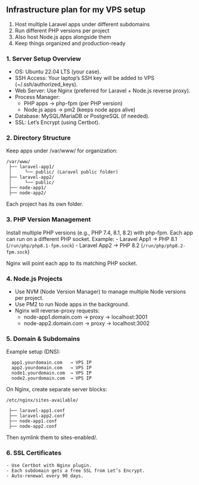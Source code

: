 ## Infrastructure plan for my VPS setup
  1. Host multiple Laravel apps under different subdomains
  2. Run different PHP versions per project
  3. Also host Node.js apps alongside them
  4. Keep things organized and production-ready

  ### 1. Server Setup Overview
  
  - OS: Ubuntu 22.04 LTS (your case).
  - SSH Access: Your laptop’s SSH key will be added to VPS (~/.ssh/authorized_keys).
  - Web Server: Use Nginx (preferred for Laravel + Node.js reverse proxy).
  - Process Manager:
    - PHP apps → php-fpm (per PHP version)
    - Node.js apps → pm2 (keeps node apps alive)
  - Database: MySQL/MariaDB or PostgreSQL (if needed).
  - SSL: Let’s Encrypt (using Certbot).
      
### 2. Directory Structure

  Keep apps under /var/www/ for organization:
  ```
  /var/www/
   ├── laravel-app1/
   │     └── public/ (Laravel public folder)
   ├── laravel-app2/
   │     └── public/
   ├── node-app1/
   ├── node-app2/
  
  ```
  
Each project has its own folder.

### 3. PHP Version Management

  Install multiple PHP versions (e.g., PHP 7.4, 8.1, 8.2) with php-fpm.
  Each app can run on a different PHP socket. Example:
    - Laravel App1 → PHP 8.1 (`/run/php/php8.1-fpm.sock`)
    - Laravel App2 → PHP 8.2 (`/run/php/php8.2-fpm.sock`)

  Nginx will point each app to its matching PHP socket.

### 4. Node.js Projects
  - Use NVM (Node Version Manager) to manage multiple Node versions per project.
  - Use PM2 to run Node apps in the background.
  - Nginx will reverse-proxy requests:
    - node-app1.domain.com → proxy → localhost:3001
    - node-app2.domain.com → proxy → localhost:3002

### 5. Domain & Subdomains

  Example setup (DNS):
  ```
    app1.yourdomain.com   → VPS IP
    app2.yourdomain.com   → VPS IP
    node1.yourdomain.com  → VPS IP
    node2.yourdomain.com  → VPS IP
  ```

  On Nginx, create separate server blocks:
  ```
  /etc/nginx/sites-available/

   ├── laravel-app1.conf
   ├── laravel-app2.conf
   ├── node-app1.conf
   ├── node-app2.conf
  ```
Then symlink them to sites-enabled/.

### 6. SSL Certificates

    - Use Certbot with Nginx plugin.
    - Each subdomain gets a free SSL from Let’s Encrypt.
    - Auto-renewal every 90 days.




  








